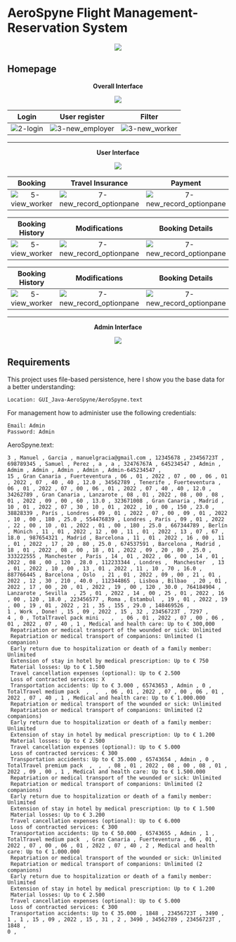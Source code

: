 # AeroSpyne Flight Management-Reservation System
<center><img align=center src="https://img.shields.io/badge/Java-ED8B00?style=for-the-badge&logo=java&logoColor=white"><br/></center>

## Homepage
<p align="center"><strong>Overall Interface</strong></p>
<p align="center"><img src="https://github.com/AcoranGonzalezMoray/GUI_Java-AeroSpyne/blob/master/more/Modelo_1%20(1).png"></p>


| **Login**            | **User register**|  **Filter**
:------------------------:|:------------------------:|:-------------------------:
![2-login](https://github.com/AcoranGonzalezMoray/GUI_Java-AeroSpyne/blob/master/more/login.png) | ![3-new_employer](https://github.com/AcoranGonzalezMoray/GUI_Java-AeroSpyne/blob/master/more/signup.png)  |  ![3-new_worker](https://github.com/AcoranGonzalezMoray/GUI_Java-AeroSpyne/blob/master/more/filter.png)

---

<p align="center"><strong>User Interface</strong></p>
<p align="center"><img src="https://github.com/AcoranGonzalezMoray/GUI_Java-AeroSpyne/blob/master/more/Modelo_2%20(1).png"></p>


| **Booking**  | **Travel Insurance** | **Payment**
:----------------:|:-------------------------:|:-------------------------:
![5-view_worker](https://github.com/AcoranGonzalezMoray/GUI_Java-AeroSpyne/blob/master/more/reserva.png) | ![7-new_record_optionpane](https://github.com/AcoranGonzalezMoray/GUI_Java-AeroSpyne/blob/master/more/travel_insurance.png)| ![7-new_record_optionpane](https://github.com/AcoranGonzalezMoray/GUI_Java-AeroSpyne/blob/master/more/payment.png)

| **Booking History**  | **Modifications** | **Booking Details**
:----------------:|:-------------------------:|:-------------------------:
![5-view_worker](https://github.com/AcoranGonzalezMoray/GUI_Java-AeroSpyne/blob/master/more/myreservation.png) | ![7-new_record_optionpane](https://github.com/AcoranGonzalezMoray/GUI_Java-AeroSpyne/blob/master/more/reservation%20update.png)| ![7-new_record_optionpane](https://github.com/AcoranGonzalezMoray/GUI_Java-AeroSpyne/blob/master/more/reservation_info.png)

| **Booking History**  | **Modifications** | **Booking Details**
:----------------:|:-------------------------:|:-------------------------:
![5-view_worker](https://github.com/AcoranGonzalezMoray/GUI_Java-AeroSpyne/blob/master/more/complaint.png) | ![7-new_record_optionpane](https://github.com/AcoranGonzalezMoray/GUI_Java-AeroSpyne/blob/master/more/my_%20complaint.png)| ![7-new_record_optionpane](https://github.com/AcoranGonzalezMoray/GUI_Java-AeroSpyne/blob/master/more/my_insurance.png)

---


<p align="center"><strong>Admin Interface</strong></p>
<p align="center"><img src="https://github.com/AcoranGonzalezMoray/GUI_Java-AeroSpyne/blob/master/more/menu_admin.png"></p>

## Requirements
This project uses file-based persistence, here I show you the base data for a better understanding:

```
Location: GUI_Java-AeroSpyne/AeroSpyne.text
```

For management how to administer use the following credentials:
```
Email: Admin
Password: Admin
```
AeroSpyne.text:
```
3 , Manuel , Garcia , manuelgracia@gmail.com , 12345678 , 23456723T , 698789345 , Samuel , Perez , a , a , 32476767A , 645234547 , Admin , Admim , Admin , Admin , Admin , Admin-645234547 , 
15 , Gran Canaria , Fuerteventura , 06 , 01 , 2022 , 07 , 00 , 06 , 01 , 2022 , 07 , 40 , 40 , 12.0 , 34562789 , Tenerife , Fuerteventura , 06 , 01 , 2022 , 07 , 00 , 06 , 01 , 2022 , 07 , 40 , 40 , 12.0 , 34262789 , Gran Canaria , Lanzarote , 08 , 01 , 2022 , 08 , 00 , 08 , 01 , 2022 , 09 , 00 , 60 , 13.0 , 323671008 , Gran Canaria , Madrid , 10 , 01 , 2022 , 07 , 30 , 10 , 01 , 2022 , 10 , 00 , 150 , 23.0 , 38828339 , París , Londres , 09 , 01 , 2022 , 07 , 00 , 09 , 01 , 2022 , 10 , 00 , 180 , 25.0 , 554476839 , Londres , París , 09 , 01 , 2022 , 22 , 00 , 10 , 01 , 2022 , 01 , 00 , 180 , 25.0 , 667344789 , Berlín , Múnich , 11 , 01 , 2022 , 12 , 00 , 11 , 01 , 2022 , 13 , 07 , 67 , 18.0 , 987654321 , Madrid , Barcelona , 11 , 01 , 2022 , 16 , 00 , 11 , 01 , 2022 , 17 , 20 , 80 , 25.0 , 674537591 , Barcelona , Madrid , 18 , 01 , 2022 , 08 , 00 , 18 , 01 , 2022 , 09 , 20 , 80 , 25.0 , 333222555 , Manchester , París , 14 , 01 , 2022 , 06 , 00 , 14 , 01 , 2022 , 08 , 00 , 120 , 28.0 , 112233344 , Londres ,  Manchester  , 13 , 01 , 2022 , 10 , 00 , 13 , 01 , 2022 , 11 , 10 , 70 , 16.0 , 887766445 , Barcelona , Oslo  , 21 , 01 , 2022 , 09 , 00 , 21 , 01 , 2022 , 12 , 30 , 210 , 40.0 , 112344865 , Lisboa , Bilbao  , 20 , 01 , 2022 , 17 , 00 , 20 , 01 , 2022 , 19 , 00 , 120 , 30.0 , 764184904 , Lanzarote , Sevilla  , 25 , 01 , 2022 , 14 , 00 , 25 , 01 , 2022 , 16 , 00 , 120 , 18.0 , 223456577 , Roma , Estambul  , 19 , 01 , 2022 , 19 , 00 , 19 , 01 , 2022 , 21 , 35 , 155 , 29.0 , 148469526 , 
1 , Work , Done! , 15 , 09 , 2022 , 15 , 32 , 23456723T , 7297 , 
4 , 0 , TotalTravel pack mini ,  ,  , 06 , 01 , 2022 , 07 , 00 , 06 , 01 , 2022 , 07 , 40 , 1 , Medical and health care: Up to € 300,000 
 Repatriation or medical transport of the wounded or sick: Unlimited 
 Repatriation or medical transport of companions: Unlimited (1 companion)  
 Early return due to hospitalization or death of a family member: Unlimited 
 Extension of stay in hotel by medical prescription: Up to € 750 
 Material losses: Up to € 1.500 
 Travel cancellation expenses (optional): Up to € 2.500 
 Loss of contracted services: X 
 Transportation accidents: Up to € 3.000 , 65743653 , Admin , 0 , TotalTravel medium pack  ,  ,  , 06 , 01 , 2022 , 07 , 00 , 06 , 01 , 2022 , 07 , 40 , 1 , Medical and health care: Up to € 1.000.000 
 Repatriation or medical transport of the wounded or sick: Unlimited 
 Repatriation or medical transport of companions: Unlimited (2 companions) 
 Early return due to hospitalization or death of a family member: Unlimited 
 Extension of stay in hotel by medical prescription: Up to € 1.200 
 Material losses: Up to € 2.500 
 Travel cancellation expenses (optional): Up to € 5.000 
 Loss of contracted services: € 300 
 Transportation accidents: Up to € 35.000 , 65743654 , Admin , 0 , TotalTravel premium pack  ,  ,  , 08 , 01 , 2022 , 08 , 00 , 08 , 01 , 2022 , 09 , 00 , 1 , Medical and health care: Up to € 1.500.000 
 Repatriation or medical transport of the wounded or sick: Unlimited
 Repatriation or medical transport of companions: Unlimited (2 companions)
 Early return due to hospitalization or death of a family member: Unlimited
 Extension of stay in hotel by medical prescription: Up to € 1.500 
 Material losses: Up to € 3.200 
 Travel cancellation expenses (optional): Up to € 6.000 
 Loss of contracted services: € 300 
 Transportation accidents: Up to € 50.000 , 65743655 , Admin , 1 , TotalTravel medium pack  , Gran Canaria , Fuerteventura , 06 , 01 , 2022 , 07 , 00 , 06 , 01 , 2022 , 07 , 40 , 2 , Medical and health care: Up to € 1.000.000 
 Repatriation or medical transport of the wounded or sick: Unlimited 
 Repatriation or medical transport of companions: Unlimited (2 companions) 
 Early return due to hospitalization or death of a family member: Unlimited 
 Extension of stay in hotel by medical prescription: Up to € 1.200 
 Material losses: Up to € 2.500 
 Travel cancellation expenses (optional): Up to € 5.000 
 Loss of contracted services: € 300 
 Transportation accidents: Up to € 35.000 , 1848 , 23456723T , 3490 , 
1 , 1 , 15 , 09 , 2022 , 15 , 31 , 2 , 3490 , 34562789 , 23456723T , 1848 , 
0 , 
```

